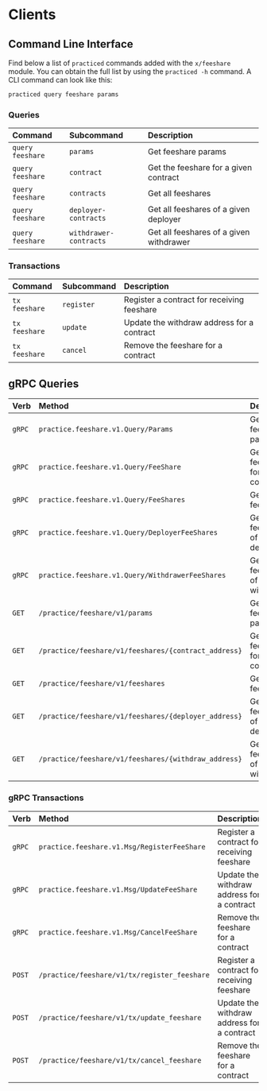 <!--
order: 8
-->

# Clients

## Command Line Interface

Find below a list of `practiced` commands added with the  `x/feeshare` module. You can obtain the full list by using the `practiced -h` command. A CLI command can look like this:

```bash
practiced query feeshare params
```

### Queries

| Command            | Subcommand             | Description                              |
| :----------------- | :--------------------- | :--------------------------------------- |
| `query` `feeshare` | `params`               | Get feeshare params                      |
| `query` `feeshare` | `contract`             | Get the feeshare for a given contract    |
| `query` `feeshare` | `contracts`            | Get all feeshares                        |
| `query` `feeshare` | `deployer-contracts`   | Get all feeshares of a given deployer    |
| `query` `feeshare` | `withdrawer-contracts` | Get all feeshares of a given withdrawer  |

### Transactions

| Command         | Subcommand | Description                                |
| :-------------- | :--------- | :----------------------------------------- |
| `tx` `feeshare` | `register` | Register a contract for receiving feeshare |
| `tx` `feeshare` | `update`   | Update the withdraw address for a contract |
| `tx` `feeshare` | `cancel`   | Remove the feeshare for a contract         |

## gRPC Queries

| Verb   | Method                                            | Description                              |
| :----- | :------------------------------------------------ | :--------------------------------------- |
| `gRPC` | `practice.feeshare.v1.Query/Params`                   | Get feeshare params                      |
| `gRPC` | `practice.feeshare.v1.Query/FeeShare`                  | Get the feeshare for a given contract    |
| `gRPC` | `practice.feeshare.v1.Query/FeeShares`                 | Get all feeshares                        |
| `gRPC` | `practice.feeshare.v1.Query/DeployerFeeShares`         | Get all feeshares of a given deployer    |
| `gRPC` | `practice.feeshare.v1.Query/WithdrawerFeeShares`       | Get all feeshares of a given withdrawer  |
| `GET`  | `/practice/feeshare/v1/params`                        | Get feeshare params                      |
| `GET`  | `/practice/feeshare/v1/feeshares/{contract_address}`  | Get the feeshare for a given contract    |
| `GET`  | `/practice/feeshare/v1/feeshares`                     | Get all feeshares                        |
| `GET`  | `/practice/feeshare/v1/feeshares/{deployer_address}`  | Get all feeshares of a given deployer    |
| `GET`  | `/practice/feeshare/v1/feeshares/{withdraw_address}`  | Get all feeshares of a given withdrawer  |

### gRPC Transactions

| Verb   | Method                                     | Description                                |
| :----- | :----------------------------------------- | :----------------------------------------- |
| `gRPC` | `practice.feeshare.v1.Msg/RegisterFeeShare`   | Register a contract for receiving feeshare   |
| `gRPC` | `practice.feeshare.v1.Msg/UpdateFeeShare`     | Update the withdraw address for a contract   |
| `gRPC` | `practice.feeshare.v1.Msg/CancelFeeShare`     | Remove the feeshare for a contract           |
| `POST` | `/practice/feeshare/v1/tx/register_feeshare` | Register a contract for receiving feeshare   |
| `POST` | `/practice/feeshare/v1/tx/update_feeshare`   | Update the withdraw address for a contract   |
| `POST` | `/practice/feeshare/v1/tx/cancel_feeshare`   | Remove the feeshare for a contract           |
